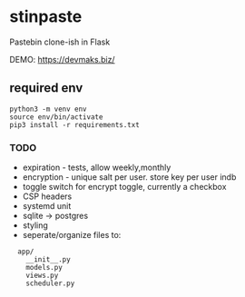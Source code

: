 # stinpaste

Pastebin clone-ish in Flask

DEMO: https://devmaks.biz/


## required env
```
python3 -m venv env
source env/bin/activate
pip3 install -r requirements.txt
```

### TODO 

- expiration - tests, allow weekly,monthly
- encryption - unique salt per user. store key per user indb
- toggle switch for encrypt toggle, currently a checkbox
- CSP headers
- systemd unit
- sqlite -> postgres
- styling
- seperate/organize files to:
```
  app/
    __init__.py
    models.py
    views.py
    scheduler.py

```
